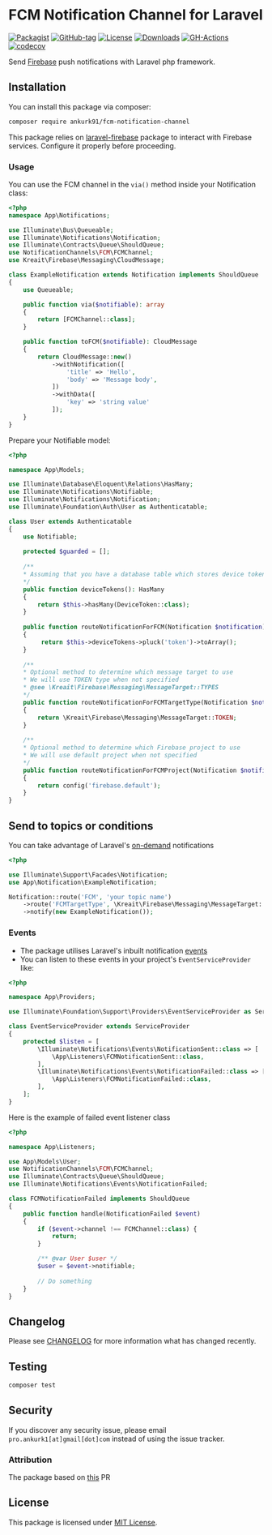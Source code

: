 # FCM Notification Channel for Laravel

[![Packagist](https://badgen.net/packagist/v/ankurk91/fcm-notification-channel)](https://packagist.org/packages/ankurk91/fcm-notification-channel)
[![GitHub-tag](https://badgen.net/github/tag/ankurk91/fcm-notification-channel)](https://github.com/ankurk91/fcm-notification-channel/releases)
[![License](https://badgen.net/packagist/license/ankurk91/fcm-notification-channel)](LICENSE.txt)
[![Downloads](https://badgen.net/packagist/dt/ankurk91/fcm-notification-channel)](https://packagist.org/packages/ankurk91/fcm-notification-channel/stats)
[![GH-Actions](https://github.com/ankurk91/fcm-notification-channel/workflows/tests/badge.svg)](https://github.com/ankurk91/fcm-notification-channel/actions)
[![codecov](https://codecov.io/gh/ankurk91/fcm-notification-channel/branch/main/graph/badge.svg)](https://codecov.io/gh/ankurk91/fcm-notification-channel)

Send [Firebase](https://firebase.google.com/docs/cloud-messaging) push notifications with Laravel php framework.

## Installation

You can install this package via composer:

```bash
composer require ankurk91/fcm-notification-channel
```

This package relies on [laravel-firebase](https://github.com/kreait/laravel-firebase) package to interact with 
Firebase services. Configure it properly before proceeding.

### Usage

You can use the FCM channel in the `via()` method inside your Notification class:

```php
<?php
namespace App\Notifications;

use Illuminate\Bus\Queueable;
use Illuminate\Notifications\Notification;
use Illuminate\Contracts\Queue\ShouldQueue;
use NotificationChannels\FCM\FCMChannel;
use Kreait\Firebase\Messaging\CloudMessage;

class ExampleNotification extends Notification implements ShouldQueue
{
    use Queueable;

    public function via($notifiable): array
    {
        return [FCMChannel::class];
    }

    public function toFCM($notifiable): CloudMessage
    {
        return CloudMessage::new()
            ->withNotification([
                'title' => 'Hello',
                'body' => 'Message body',
            ])         
            ->withData([
                'key' => 'string value'
            ]);
    }    
}
```

Prepare your Notifiable model:

```php
<?php

namespace App\Models;

use Illuminate\Database\Eloquent\Relations\HasMany;
use Illuminate\Notifications\Notifiable;
use Illuminate\Notifications\Notification;
use Illuminate\Foundation\Auth\User as Authenticatable;

class User extends Authenticatable
{
    use Notifiable;
    
    protected $guarded = [];
    
    /**
    * Assuming that you have a database table which stores device tokens.
    */
    public function deviceTokens(): HasMany
    {
        return $this->hasMany(DeviceToken::class);
    }
    
    public function routeNotificationForFCM(Notification $notification): string|array|null
    {
         return $this->deviceTokens->pluck('token')->toArray();
    }
    
    /**
    * Optional method to determine which message target to use
    * We will use TOKEN type when not specified
    * @see \Kreait\Firebase\Messaging\MessageTarget::TYPES
    */
    public function routeNotificationForFCMTargetType(Notification $notification): ?string
    {
        return \Kreait\Firebase\Messaging\MessageTarget::TOKEN;
    }
    
    /**
    * Optional method to determine which Firebase project to use
    * We will use default project when not specified
    */
    public function routeNotificationForFCMProject(Notification $notification): ?string;
    {
        return config('firebase.default');
    }   
}
```

## Send to topics or conditions

You can take advantage of Laravel's [on-demand](https://laravel.com/docs/8.x/notifications#on-demand-notifications) notifications

```php
<?php

use Illuminate\Support\Facades\Notification;
use App\Notification\ExampleNotification;

Notification::route('FCM', 'your topic name')
    ->route('FCMTargetType', \Kreait\Firebase\Messaging\MessageTarget::TOPIC)
    ->notify(new ExampleNotification());
```

### Events

* The package utilises Laravel's inbuilt
  notification [events](https://laravel.com/docs/8.x/notifications#notification-events)
* You can listen to these events in your project's `EventServiceProvider` like:

```php
<?php

namespace App\Providers;

use Illuminate\Foundation\Support\Providers\EventServiceProvider as ServiceProvider;

class EventServiceProvider extends ServiceProvider
{
    protected $listen = [
        \Illuminate\Notifications\Events\NotificationSent::class => [
            \App\Listeners\FCMNotificationSent::class,
        ],
        \Illuminate\Notifications\Events\NotificationFailed::class => [
            \App\Listeners\FCMNotificationFailed::class,
        ],
    ];    
}
```

Here is the example of failed event listener class
```php
<?php

namespace App\Listeners;

use App\Models\User;
use NotificationChannels\FCM\FCMChannel;
use Illuminate\Contracts\Queue\ShouldQueue;
use Illuminate\Notifications\Events\NotificationFailed;

class FCMNotificationFailed implements ShouldQueue
{
    public function handle(NotificationFailed $event)
    {
        if ($event->channel !== FCMChannel::class) {
            return;
        }

        /** @var User $user */
        $user = $event->notifiable;
        
        // Do something
    }
}
```

## Changelog

Please see [CHANGELOG](CHANGELOG.md) for more information what has changed recently.

## Testing

```bash
composer test
```

## Security

If you discover any security issue, please email `pro.ankurk1[at]gmail[dot]com` instead of using the issue tracker.

### Attribution

The package based on [this](https://github.com/kreait/laravel-firebase/pull/69) PR

## License

This package is licensed under [MIT License](https://opensource.org/licenses/MIT).
